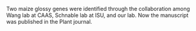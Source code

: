 ---
---
Two maize glossy genes were identified through the collaboration among Wang lab at CAAS, Schnable lab at ISU, and our lab. Now the manuscript was published in the Plant journal.